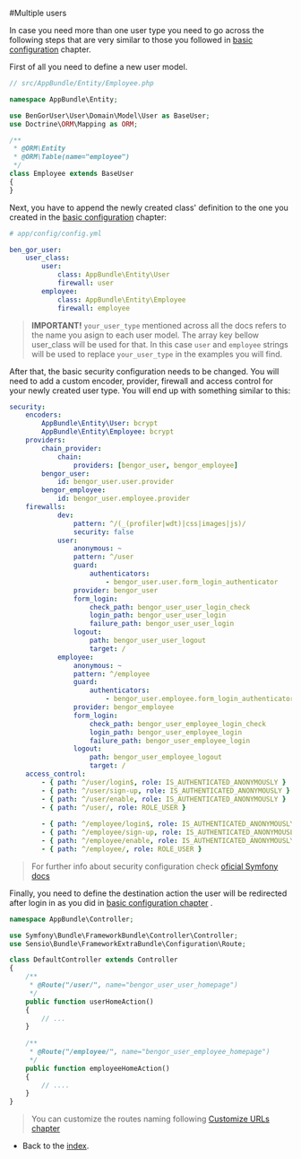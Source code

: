 #Multiple users

In case you need more than one user type you need to go across the following steps that are very similar to those you
followed in [basic configuration](basic_configuration.md) chapter.

First of all you need to define a new user model.

```php
// src/AppBundle/Entity/Employee.php

namespace AppBundle\Entity;

use BenGorUser\User\Domain\Model\User as BaseUser;
use Doctrine\ORM\Mapping as ORM;

/**
 * @ORM\Entity
 * @ORM\Table(name="employee")
 */
class Employee extends BaseUser
{
}
```

Next, you have to append the newly created class' definition to the one you created in the 
[basic configuration](basic_configuration.md) chapter:
```yml
# app/config/config.yml

ben_gor_user:
    user_class:
        user:
            class: AppBundle\Entity\User
            firewall: user
        employee:
            class: AppBundle\Entity\Employee
            firewall: employee
```

> **IMPORTANT!** `your_user_type` mentioned across all the docs refers to the name you asign to each user model. The 
array key bellow user_class will be used for that. In this case `user` and `employee` strings will be used to replace 
`your_user_type` in the examples you will find.
 
After that, the basic security configuration needs to be changed. You will need to add a custom encoder, provider, 
firewall and access control for your newly created user type. You will end up with something similar to this:

```yml
security:
    encoders:
        AppBundle\Entity\User: bcrypt
        AppBundle\Entity\Employee: bcrypt
    providers:
        chain_provider:
            chain:
                providers: [bengor_user, bengor_employee]
        bengor_user:
            id: bengor_user.user.provider
        bengor_employee:
            id: bengor_user.employee.provider
    firewalls:
            dev:
                pattern: ^/(_(profiler|wdt)|css|images|js)/
                security: false
            user:
                anonymous: ~
                pattern: ^/user
                guard:
                    authenticators:
                        - bengor_user.user.form_login_authenticator
                provider: bengor_user
                form_login:
                    check_path: bengor_user_user_login_check
                    login_path: bengor_user_user_login
                    failure_path: bengor_user_user_login
                logout:
                    path: bengor_user_user_logout
                    target: /
            employee:
                anonymous: ~
                pattern: ^/employee
                guard:
                    authenticators:
                        - bengor_user.employee.form_login_authenticator
                provider: bengor_employee
                form_login:
                    check_path: bengor_user_employee_login_check
                    login_path: bengor_user_employee_login
                    failure_path: bengor_user_employee_login
                logout:
                    path: bengor_user_employee_logout
                    target: /
    access_control:
        - { path: ^/user/login$, role: IS_AUTHENTICATED_ANONYMOUSLY }
        - { path: ^/user/sign-up, role: IS_AUTHENTICATED_ANONYMOUSLY }
        - { path: ^/user/enable, role: IS_AUTHENTICATED_ANONYMOUSLY }
        - { path: ^/user/, role: ROLE_USER }
        
        - { path: ^/employee/login$, role: IS_AUTHENTICATED_ANONYMOUSLY }
        - { path: ^/employee/sign-up, role: IS_AUTHENTICATED_ANONYMOUSLY }
        - { path: ^/employee/enable, role: IS_AUTHENTICATED_ANONYMOUSLY }
        - { path: ^/employee/, role: ROLE_USER }
```

> For further info about security configuration check [oficial Symfony docs](http://symfony.com/doc/current/book/security.html)

Finally, you need to define the destination action the user will be redirected after login in as you did in 
[basic configuration chapter](basic_configuration.md) .

```php
namespace AppBundle\Controller;

use Symfony\Bundle\FrameworkBundle\Controller\Controller;
use Sensio\Bundle\FrameworkExtraBundle\Configuration\Route;

class DefaultController extends Controller
{
    /**
     * @Route("/user/", name="bengor_user_user_homepage")
     */
    public function userHomeAction()
    {
        // ...
    }
    
    /**
     * @Route("/employee/", name="bengor_user_employee_homepage")
     */
    public function employeeHomeAction()
    {
        // ....
    }
}
```

> You can customize the routes naming following [Customize URLs chapter](extending_customize_urls.md)

- Back to the [index](index.md).
